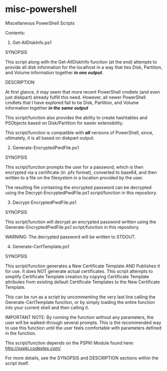 # misc-powershell
Miscellaneous PowerShell Scripts

Contents:

1) Get-AllDiskInfo.ps1

SYNOPSIS
    
This script along with the Get-AllDiskInfo function (at the end) attempts to provide all disk information for the localhost in a way that ties Disk, Partition, and Volume information together ***in one output***.

DESCRIPTION
    
At first glance, it may seem that more recent PowerShell cmdlets (and even just diskpart) already fulfill this need.  However, all newer PowerShell cmdlets that I have explored fail to tie Disk, Partition, and Volume information together ***in the same output***
    
This script/function also provides the ability to create hashtables and PSObjects based on Disk/Partition for easier extensibility.
    
This script/function is compatible with ***all*** versions of PowerShell, since, ultimately, it is all based on diskpart output.



2) Generate-EncryptedPwdFile.ps1

SYNOPSIS

This script/function prompts the user for a password, which is then encrypted via a certificate (in .pfx format), converted to base64, and then written to a file on the filesystem in a location provided by the user.

The resulting file containing the encrypted password can be decrypted using the Decrypt-EncryptedPwdFile.ps1 script/function in this repository.



3) Decrypt-EncryptedPwdFile.ps1

SYNOPSIS

This script/function will decrypt an encrypted password written using the Generate-EncryptedPwdFile.ps1 script/function in this repository.  

WARNING: The decrypted password will be written to STDOUT.



4) Generate-CertTemplate.ps1

SYNOPSIS

This script/function generates a New Certificate Template AND Publishes it for use.  It does NOT generate actual certificates.  This script attempts to simplify Certificate Template creation by copying Certificate Template attributes from existing default Certificate Templates to the New Certificate Template.

This can be run as a script by uncommenting the very last line calling the Generate-CertTemplate function, or by simply loading the entire function into your current shell and then calling it.

IMPORTANT NOTE: By running the function without any parameters, the user will be walked-through several prompts. This is the recommended way to use this function until the user feels comfortable with parameters defined in the function.

This script/function depends on the PSPKI Module found here: http://pspki.codeplex.com/

For more details, see the SYNOPSIS and DESCRIPTION sections within the script itself.

